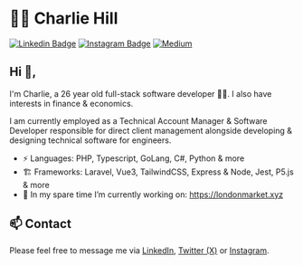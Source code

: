 # 👨‍💻 Charlie Hill  
[![Linkedin Badge](https://img.shields.io/badge/LinkedIn-0077B5?style=for-the-badge&logo=linkedin&logoColor=white&link=https://www.linkedin.com/in/charliehilluk/)](https://www.linkedin.com/in/charliehilluk/)
[![Instagram Badge](https://img.shields.io/badge/Instagram-E4405F?style=for-the-badge&logo=instagram&logoColor=white)](https://www.instagram.com/realcharliehill/)
[![Medium](https://img.shields.io/badge/Medium-%23000000.svg?logo=medium&logoColor=white)](https://medium.com/@RealCharlie)
<!--[![Twitter Badge](https://img.shields.io/badge/Twitter-1DA1F2?style=for-the-badge&logo=twitter&logoColor=white)](https://twitter.com/charliehillreal)-->

## Hi 👋, 
I'm Charlie, a 26 year old full-stack software developer 👨‍💻. I also have interests in finance & economics.

I am currently employed as a Technical Account Manager & Software Developer responsible for direct client management alongside developing & designing technical software for engineers.

- ⚡ Languages: PHP, Typescript, GoLang, C#, Python & more
- 🏗️ Frameworks: Laravel, Vue3, TailwindCSS, Express & Node, Jest, P5.js & more
- 🔭 In my spare time I’m currently working on: https://londonmarket.xyz
<!-- - 💬 Ask me about: tech, memes, anime -->
<!-- - 🌱 I’m currently learning:  -->
<!-- - 👯 I’m looking to collaborate on:  -->
<!-- - 🤔 I’m looking for help with  -->
<!-- - 💬 Ask me about ... -->
<!-- - 📫 How to reach me: ... -->
<!-- - 😄 Pronouns: ... -->
<!-- - ⚡ Fun fact: ... -->


## 📫 Contact
Please feel free to message me via [LinkedIn](https://www.linkedin.com/in/charliehilluk/), [Twitter (X)](https://twitter.com/charliehillreal) or [Instagram](https://www.instagram.com/realcharliehill/).
